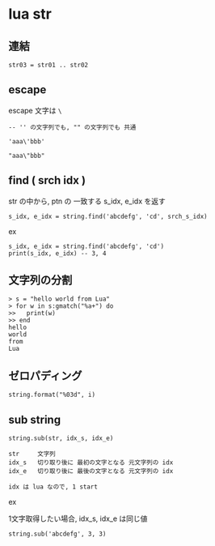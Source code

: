 
# lua str


## 連結

```
str03 = str01 .. str02
```


## escape

escape 文字は `\`

```
-- '' の文字列でも, "" の文字列でも 共通

'aaa\'bbb'

"aaa\"bbb"
```


## find ( srch idx )

str の中から, ptn の 一致する s_idx, e_idx を返す

```
s_idx, e_idx = string.find('abcdefg', 'cd', srch_s_idx)
```

ex

```
s_idx, e_idx = string.find('abcdefg', 'cd')
print(s_idx, e_idx) -- 3, 4
```


## 文字列の分割

```
> s = "hello world from Lua"
> for w in s:gmatch("%a+") do
>>   print(w)
>> end
hello
world
from
Lua
```


## ゼロパディング

```
string.format("%03d", i)
```


## sub string

```
string.sub(str, idx_s, idx_e)
```

```
str     文字列
idx_s   切り取り後に 最初の文字となる 元文字列の idx
idx_e   切り取り後に 最後の文字となる 元文字列の idx

idx は lua なので, 1 start
```

ex

1文字取得したい場合, idx_s, idx_e は同じ値

```
string.sub('abcdefg', 3, 3)
```


